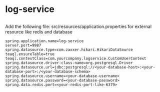 # log-service

## 


Add the following file: src/resources/application.properties for external resource like redis and database

```
spring.application.name=log-service
server.port=9987
spring.datasource.type=com.zaxxer.hikari.HikariDataSource
teaql.ensureTable=true
teaql.contextClass=com.yourcompany.logservice.CustomUserContext
spring.datasource.driver-class-name=org.postgresql.Driver
spring.datasource.url=jdbc:postgresql://<your-database-host>:<your-database-port>:/<your-database-schema>
spring.datasource.username=<your-database-username>
spring.datasource.password=<your-database-password>
spring.data.redis.port=<your-redis-port-like-6379>
```


